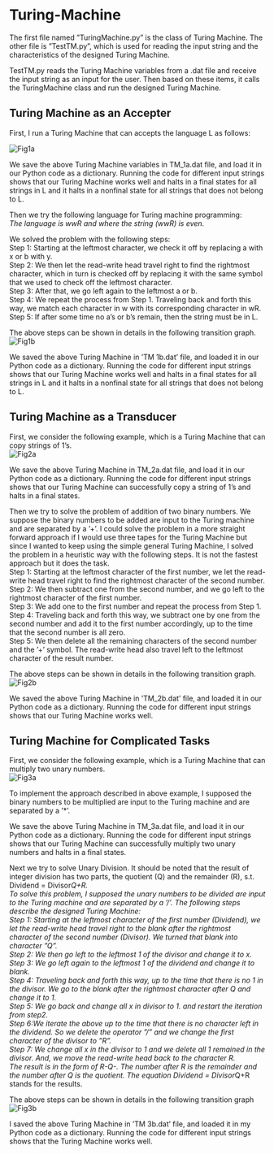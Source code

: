 # Turing-Machine
The first file named ”TuringMachine.py” is the class of Turing Machine. 
The other file is ”TestTM.py”, which is used for reading the input string and the characteristics of the designed Turing Machine.
  
TestTM.py reads the Turing Machine variables from a .dat file and receive the input string as an input for the user. 
Then based on these items, it calls the TuringMachine class and run the designed Turing Machine.

## Turing Machine as an Accepter
First, I run a Turing Machine that can accepts the language L as follows:

![Fig1a](https://user-images.githubusercontent.com/83058686/218005953-efa6bd23-f52e-463e-acbd-81757aafac4a.PNG)

We save the above Turing Machine variables in TM_1a.dat file, and load it in our Python code as a dictionary.
Running the code for different input strings shows that our Turing Machine works well and halts in a 
final states for all strings in L and it halts in a nonfinal state for all strings that does not belong to L.

Then we try the following language for Turing machine programming:  
*The language is wwR and where the string (wwR) is even.*
  
We solved the problem with the following steps:  
Step 1: Starting at the leftmost character, we check it off by replacing a with x or b with y.  
Step 2: We then let the read-write head travel right to find the rightmost character, which in turn is 
checked off by replacing it with the same symbol that we used to check off the leftmost character.  
Step 3: After that, we go left again to the leftmost a or b.  
Step 4: We repeat the process from Step 1. Traveling back and forth this way, we match each character 
in w with its corresponding character in wR.  
Step 5: If after some time no a’s or b’s remain, then the string must be in L.
  
The above steps can be shown in details in the following transition graph.  
![Fig1b](https://user-images.githubusercontent.com/83058686/218006790-06c03ac3-bdf3-4fbd-8beb-dbce0aa49c39.PNG)

We saved the above Turing Machine in ’TM 1b.dat’ file, and loaded it in our Python code as a dictionary. 
Running the code for different input strings shows that our Turing Machine works well and halts in a 
final states for all strings in L and it halts in a nonfinal state for all strings that does not belong to L.
  
## Turing Machine as a Transducer
First, we consider the following example, which is a Turing Machine that can copy strings of 1’s.  
![Fig2a](https://user-images.githubusercontent.com/83058686/218007171-5d81e018-11e3-4bbe-9c4d-f005ad46cbe7.PNG)
  
We save the above Turing Machine in TM_2a.dat file, and load it in our Python code as a dictionary. 
Running the code for different input strings shows that our Turing Machine can successfully copy a string of 1’s and halts in a final states.

Then we try to solve the problem of addition of two binary numbers. 
We suppose the binary numbers to be added are input to the Turing machine and are separated by a ’+’. 
I could solve the problem in a more straight forward approach if I would use three tapes for the Turing Machine but since I wanted to keep using the simple general Turing Machine, I solved the problem in a heuristic way with the following steps. It is not the fastest approach but it does the task.  
Step 1: Starting at the leftmost character of the first number, we let the read-write head travel right 
to find the rightmost character of the second number.  
Step 2: We then subtract one from the second number, and we go left to the rightmost character of 
the first number.  
Step 3: We add one to the first number and repeat the process from Step 1.  
Step 4: Traveling back and forth this way, we subtract one by one from the second number and add it to the first number accordingly, up to the time that the second number is all zero.  
Step 5: We then delete all the remaining characters of the second number and the ’+’ symbol. The read-write head also travel left to the leftmost character of the result number.  
  
The above steps can be shown in details in the following transition graph.  
![Fig2b](https://user-images.githubusercontent.com/83058686/218007857-85f730bc-b460-4b42-b635-ba22c02efd29.png)

We saved the above Turing Machine in ’TM_2b.dat’ file, and loaded it in our Python code as a dictionary. 
Running the code for different input strings shows that our Turing Machine works well.
  
## Turing Machine for Complicated Tasks
First, we consider the following example, which is a Turing Machine that can multiply two unary numbers.  
![Fig3a](https://user-images.githubusercontent.com/83058686/218008216-f6747f5b-13cb-45b3-b02e-22fee95b809d.PNG)

To implement the approach described in above example, I supposed the binary numbers to be multiplied are input to the Turing machine and are separated by a ’*’.

We save the above Turing Machine in TM_3a.dat file, and load it in our Python code as a dictionary. 
Running the code for different input strings shows that our Turing Machine can successfully multiply two unary numbers and halts in a final states.

Next we try to solve Unary Division. It should be noted that the result of integer division has two parts, the quotient (Q) and the remainder (R), s.t. Dividend = Divisor*Q+R.  
To solve this problem, I supposed the unary numbers to be divided are input to the Turing machine and are separated by a ’/’. 
The following steps describe the designed Turing Machine:  
Step 1: Starting at the leftmost character of the first number (Dividend), we let the read-write head 
travel right to the blank after the rightmost character of the second number (Divisor). We turned that 
blank into character ”Q”.  
Step 2: We then go left to the leftmost 1 of the divisor and change it to x.  
Step 3: We go left again to the leftmost 1 of the dividend and change it to blank.  
Step 4: Traveling back and forth this way, up to the time that there is no 1 in the divisor. We go to 
the blank after the rightmost character after Q and change it to 1.  
Step 5: We go back and change all x in divisor to 1. and restart the iteration from step2.  
Step 6:We iterate the above up to the time that there is no character left in the dividend. So we delete 
the operator ”/” and we change the first character of the divisor to ”R”.  
Step 7: We change all x in the divisor to 1 and we delete all 1 remained in the divisor. And, we move 
the read-write head back to the character R.  
The result is in the form of R-Q-. The number after R is the remainder and the number after Q is the 
quotient. The equation Dividend = Divisor*Q+R stands for the results.
  
The above steps can be shown in details in the following transition graph  
![Fig3b](https://user-images.githubusercontent.com/83058686/218009129-9346ec00-a300-4019-9f95-6ceb1d862cd4.png)
  
I saved the above Turing Machine in ’TM 3b.dat’ file, and loaded it in my Python code as a dictionary. 
Running the code for different input strings shows that the Turing Machine works well. 

